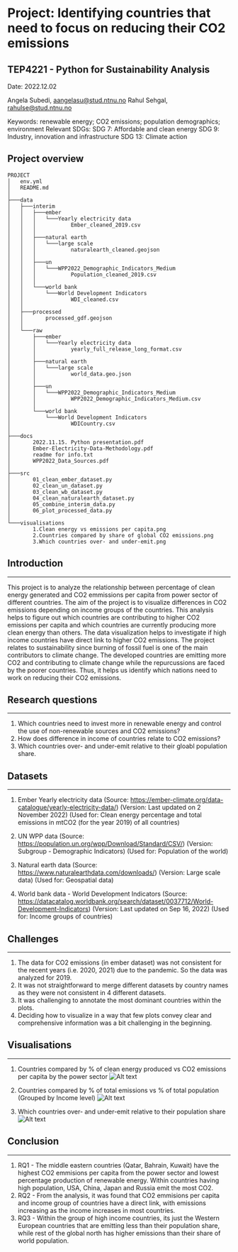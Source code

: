 # Project: Identifying countries that need to focus on reducing their CO2 emissions
## TEP4221 - Python for Sustainability Analysis
Date: 2022.12.02

Angela Subedi, aangelasu@stud.ntnu.no
Rahul Sehgal, rahulse@stud.ntnu.no

Keywords: renewable energy; CO2 emissions; population demographics; environment
Relevant SDGs:
SDG 7: Affordable and clean energy
SDG 9: Industry, innovation and infrastructure
SDG 13: Climate action 

## Project overview
```
PROJECT
│   env.yml
│   README.md
│
├───data
│   ├───interim
│   │   ├───ember
│   │   │   └───Yearly electricity data
│   │   │           Ember_cleaned_2019.csv
│   │   │
│   │   ├───natural earth
│   │   │   └───large scale
│   │   │           naturalearth_cleaned.geojson
│   │   │
│   │   ├───un
│   │   │   └───WPP2022_Demographic_Indicators_Medium
│   │   │           Population_cleaned_2019.csv
│   │   │
│   │   └───world bank
│   │       └───World Development Indicators
│   │               WDI_cleaned.csv
│   │
│   ├───processed
│   │       processed_gdf.geojson
│   │
│   └───raw
│       ├───ember
│       │   └───Yearly electricity data
│       │           yearly_full_release_long_format.csv
│       │
│       ├───natural earth
│       │   └───large scale
│       │           world_data.geo.json
│       │
│       ├───un
│       │   └───WPP2022_Demographic_Indicators_Medium
│       │           WPP2022_Demographic_Indicators_Medium.csv
│       │
│       └───world bank
│           └───World Development Indicators
│                   WDICountry.csv
│
├───docs
│       2022.11.15. Python presentation.pdf
│       Ember-Electricity-Data-Methodology.pdf
│       readme for info.txt
│       WPP2022_Data_Sources.pdf
│
├───src
│       01_clean_ember_dataset.py
│       02_clean_un_dataset.py
│       03_clean_wb_dataset.py
│       04_clean_naturalearth_dataset.py
│       05_combine_interim_data.py
│       06_plot_processed_data.py
│
└───visualisations
        1.Clean energy vs emissions per capita.png
        2.Countries compared by share of global CO2 emissions.png
        3.Which countries over- and under-emit.png
```

## Introduction
---
This project is to analyze the relationship between percentage of clean energy generated and CO2 emmissions per capita from power sector of different countries. The aim of the project is to visualize differences in CO2 emissions depending on income groups of the countries. This analysis helps to figure out which countries are contributing to higher CO2 emissions per capita and which countries are currently producing more clean energy than others. The data visualization helps to investigate if high income countries have direct link to higher CO2 emissions. The project relates to sustainability since burning of fossil fuel is one of the main contributors to climate change. The developed countries are emitting more CO2 and contributing to climate change while the repurcussions are faced by the poorer countries. Thus, it helps us identify which nations need to work on reducing their CO2 emissions.

## Research questions
---
1. Which countries need to invest more in renewable energy and control the use of non-renewable sources and CO2 emissions?
2. How does difference in income of countries relate to CO2 emissions?
3. Which countries over- and under-emit relative to their gloabl population share.
 
## Datasets
---
1. Ember Yearly electricity data 
(Source: https://ember-climate.org/data-catalogue/yearly-electricity-data/)
(Version: Last updated on 2 November 2022)
(Used for: Clean energy percentage and total emissions in mtCO2 (for the year 2019) of all countries)

2. UN WPP data 
(Source: https://population.un.org/wpp/Download/Standard/CSV/) 
(Version: Subgroup - Demographic Indicators)
(Used for: Population of the world)

3. Natural earth data 
(Source: https://www.naturalearthdata.com/downloads/)
(Version: Large scale data)
(Used for: Geospatial data)

4. World bank data - World Development Indicators
(Source: https://datacatalog.worldbank.org/search/dataset/0037712/World-Development-Indicators)
(Version: Last updated on Sep 16, 2022)
(Used for: Income groups of countries)

## Challenges
---
1. The data for CO2 emissions (in ember dataset) was not consistent for the recent years (i.e. 2020, 2021) due to the pandemic. So the data was analyzed for 2019.
2. It was not straightforward to merge different datasets by country names as they were not consistent in 4 different datasets. 
3. It was challenging to annotate the most dominant countries within the plots.
4. Deciding how to visualize in a way that few plots convey clear and comprehensive information was a bit challenging in the beginning.

## Visualisations
---
1. Countries compared by % of clean energy produced vs CO2 emissions per capita by the power sector
![Alt text](https://github.com/rahulse10/Python_for_Sustainibility_Analysis/blob/main/visualisations/1.Clean%20energy%20vs%20emissions%20per%20capita.png)

2. Countries compared by % of total emissions vs % of total population (Grouped by Income level)
![Alt text](https://github.com/rahulse10/Python_for_Sustainibility_Analysis/blob/main/visualisations/2.Countries%20compared%20by%20share%20of%20global%20CO2%20emissions.png)

3. Which countries over- and under-emit relative to their population share
![Alt text](../../../../../../../D:/000.%20NTNU/3.%20FALL%202022/TEP4221%20Python%20for%20Sustainability%20Analysis/material/handouts/project/visualisations/3.Which%20countries%20over-%20and%20under-emit.png)

## Conclusion
---
1. RQ1 - The middle eastern countries (Qatar, Bahrain, Kuwait) have the highest CO2 emmisions per capita from the power sector and lowest percentage production of renewable energy. Within countries having high population, USA, China, Japan and Russia emit the most CO2.
2. RQ2 - From the analysis, it was found that CO2 emmisions per capita and income group of countries have a direct link, with emissions increasing as the income increases in most countries. 
3. RQ3 - Within the group of high income countries, its just the Western European countries that are emitting less than their population share, while rest of the global north has higher emissions than their share of world population.
